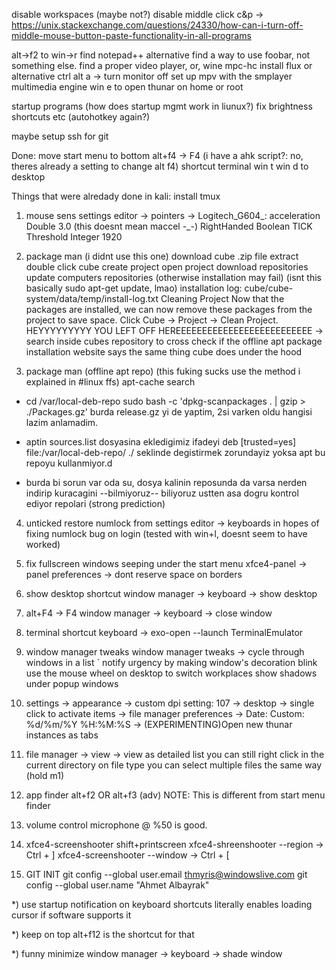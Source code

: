 disable workspaces (maybe not?)
disable middle click c&p -> https://unix.stackexchange.com/questions/24330/how-can-i-turn-off-middle-mouse-button-paste-functionality-in-all-programs



alt->f2 to win->r
find notepad++ alternative
find a way to use foobar, not something else.
find a proper video player, or, wine mpc-hc
install flux or alternative
ctrl alt a -> turn monitor off
set up mpv with the smplayer multimedia engine
win e to open thunar on home or root

startup programs (how does startup mgmt work in liunux?)
fix brightness shortcuts etc (autohotkey again?)

maybe setup ssh for git



Done:
move start menu to bottom
alt+f4 -> F4 (i have a ahk script?: no, theres already a setting to change alt f4)
shortcut terminal win t
win d to desktop



Things that were alredady done in kali:
install tmux


1) mouse sens
settings editor -> pointers -> Logitech_G604_:
acceleration Double 3.0 (this doesnt mean maccel -_-)
RightHanded Boolean TICK
Threshold Integer 1920

2) package man (i didnt use this one)
download cube .zip file
extract
double click cube
create project
open project
download repositories
update computers repositories (otherwise installation may fail) (isnt this basically sudo apt-get update, lmao)
installation log: cube/cube-system/data/temp/install-log.txt
Cleaning Project
Now that the packages are installed, we can now remove these packages from the project to save space.
Click Cube -> Project -> Clean Project.
HEYYYYYYYYY YOU LEFT OFF HEREEEEEEEEEEEEEEEEEEEEEEEEEE -> search inside cubes repository to cross check if the offline apt package installation website says the same thing cube does under the hood

3) package man (offline apt repo) (this fuking sucks use the method i explained in #linux ffs)
apt-cache search <repo summary name>

- cd /var/local-deb-repo
    sudo bash -c 'dpkg-scanpackages . | gzip > ./Packages.gz' burda release.gz yi de yaptim, 2si varken oldu hangisi lazim anlamadim.

- aptin sources.list dosyasina ekledigimiz ifadeyi
deb [trusted=yes] file:/var/local-deb-repo/ ./
seklinde degistirmek zorundayiz yoksa apt bu repoyu kullanmiyor.d

- burda bi sorun var oda su, dosya kalinin reposunda da varsa nerden indirip kuracagini --bilmiyoruz-- biliyoruz ustten asa dogru kontrol ediyor repolari (strong prediction)

4) unticked restore numlock from settings editor -> keyboards in hopes of fixing numlock bug on login (tested with win+l, doesnt seem to have worked)

5) fix fullscreen windows seeping under the start menu
xfce4-panel -> panel preferences -> dont reserve space on borders

6) show desktop shortcut
window manager -> keyboard -> show desktop

7) alt+F4 -> F4
window manager -> keyboard -> close window

8) terminal shortcut
keyboard -> exo-open --launch TerminalEmulator

9) window manager tweaks
window manager tweaks -> cycle through windows in a list
	`		 notify urgency by making window's decoration blink
			 use the mouse wheel on desktop to switch workplaces
			 show shadows under popup windows
10) settings -> appearance -> custom dpi setting: 107
	     -> desktop -> single click to activate items
	     -> file manager preferences -> Date: Custom: %d/%m/%Y %H:%M:%S
	                                 -> (EXPERIMENTING)Open new thunar instances as tabs 

11) file manager -> view -> view as detailed list
you can still right click in the current directory on file type
you can select multiple files the same way (hold m1)

12) app finder
alt+f2 OR alt+f3 (adv)
NOTE: This is different from start menu finder

13) volume control
microphone @ %50 is good.

14) xfce4-screenshooter
shift+printscreen
xfce4-shreenshooter --region -> Ctrl + ]
xfce4-screenshooter --window -> Ctrl + [

15) GIT INIT
git config --global user.email thmyris@windowslive.com
git config --global user.name "Ahmet Albayrak"



*) use startup notification on keyboard shortcuts
literally enables loading cursor if software supports it

*) keep on top
alt+f12 is the shortcut for that

*) funny minimize
window manager -> keyboard -> shade window

